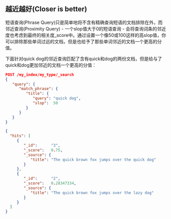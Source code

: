 ## 越近越好(Closer is better) ##

短语查询(Phrase Query)只是简单地将不含有精确查询短语的文档排除在外，而邻近查询(Proximity Query) - 一个slop值大于0的短语查询 - 会将查询词条的邻近度也考虑到最终的相关度_score中。通过设置一个像50或100这样的高slop值，你可以排除那些单词过远的文档，但是也给予了那些单词邻近的文档一个更高的分值。

下面针对quick dog的邻近查询匹配了含有quick和dog的两份文档，但是给与了quick和dog更加邻近的文档一个更高的分值：

```json
POST /my_index/my_type/_search
{
   "query": {
      "match_phrase": {
         "title": {
            "query": "quick dog",
            "slop":  50 
         }
      }
   }
}
```

```json
{
  "hits": [
     {
        "_id":      "3",
        "_score":   0.75, 
        "_source": {
           "title": "The quick brown fox jumps over the quick dog"
        }
     },
     {
        "_id":      "2",
        "_score":   0.28347334, 
        "_source": {
           "title": "The quick brown fox jumps over the lazy dog"
        }
     }
  ]
}
```

